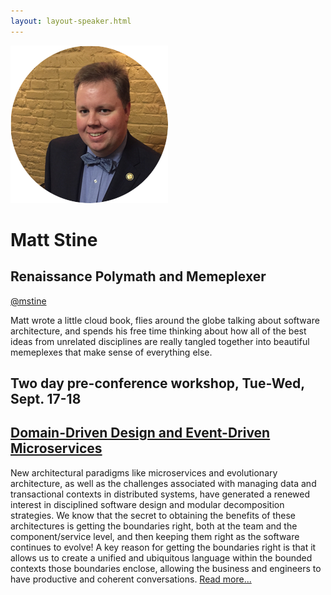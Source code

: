 ```yaml
---
layout: layout-speaker.html
---
```

<div class="container section featured-speaker">
  <div class="row">
    <div class="col-xs-12 col-sm-2 img-container">
      <img class="speaker-page-img" src="../img/speakers/Matt-Stine-ON.png">
    </div>
    <div class="col-xs-12 col-sm-10 copy-container">
        <h1 class="speaker-header">Matt Stine</h1>
        <h2 class="speaker-subtitle">Renaissance Polymath and Memeplexer</h2>
        <p class="copy"><a class="speaker-handle" href="https://twitter.com/mstine" target="_blank">@mstine</a></p>
        <p class="copy">Matt wrote a little cloud book, flies around the globe talking about software architecture, and spends his free time thinking about how all of the best ideas from unrelated disciplines are really tangled together into beautiful memeplexes that make sense of everything else.</p>
        <h2 class="speaker-subheader">Two day pre-conference workshop, Tue-Wed, Sept. 17-18</h2>
        <h2 class="speaker-subheader"><a href="../workshops/domain-driven-design-and-event-driven-microservices.html">Domain-Driven Design and Event-Driven Microservices</a></h2>
        <p class="copy">New architectural paradigms like microservices and evolutionary architecture, as well as the challenges associated with managing data and transactional contexts in distributed systems, have generated a renewed interest in disciplined software design and modular decomposition strategies. We know that the secret to obtaining the benefits of these architectures is getting the boundaries right, both at the team and the component/service level, and then keeping them right as the software continues to evolve! A key reason for getting the boundaries right is that it allows us to create a unified and ubiquitous language within the bounded contexts those boundaries enclose, allowing the business and engineers to have productive and coherent conversations. <a href="../workshops/domain-driven-design-and-event-driven-microservices.html">Read more...</a></p>
    </div>
  </div>
</div>